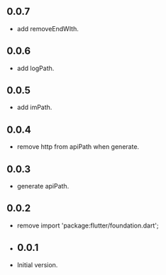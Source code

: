 ## 0.0.7

* add removeEndWIth.

## 0.0.6

* add logPath.

## 0.0.5

* add imPath.

 ## 0.0.4

* remove http from apiPath when generate.
 
## 0.0.3

* generate apiPath.

## 0.0.2

* remove import 'package:flutter/foundation.dart';

* ## 0.0.1

* Initial version.

